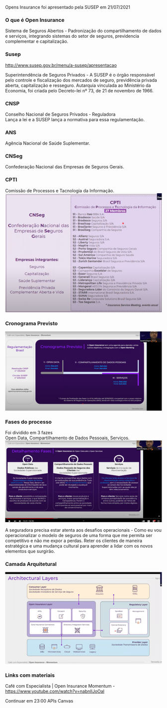 Opens Insurance foi apresentado pela SUSEP em 21/07/2021

### O que é Open Insurance  
Sistema de Seguros Abertos - Padronização do compartilhamento de dados e serviços, integrando sistemas do setor de seguros, previdencia complementar e capitalização.

### Susep
http://www.susep.gov.br/menu/a-susep/apresentacao  

Superintendência de Seguros Privados - A SUSEP é o órgão responsável pelo controle e fiscalização dos mercados de seguro, previdência privada aberta, capitalização e resseguro. Autarquia vinculada ao Ministério da Economia, foi criada pelo Decreto-lei nº 73, de 21 de novembro de 1966.  

### CNSP  
Conselho Nacional de Seguros Privados - Reguladora  
Lança a lei e a SUSEP lança a normativa para essa regulamentação.  

### ANS  
Agência Nacional de Saúde Suplementar.  

### CNSeg  
Confederação Nacional das Empresas de Seguros Gerais.  

### CPTI  
Comissão de Processos e Tacnologia da Informação.  
![](/images/PrincipaisSeguradoras.png)  


### Cronograma Previsto   
![](/images/CronogramaPrevisto.png)  


### Fases do processo   
Foi dividido em 3 fazes  
Open Data, Compartilhamento de Dados Pessoais, Serviços.
![](/images/FasesOpenInsurance.png)  

A seguradora precisa estar atenta aos desafios operacionais - Como eu vou operacionalizar o modelo de seguros de uma forma que me permita ser competitivo e não me expor a perdas. Reter os clientes de maneira estratégica e uma mudança cultural para aprender a lidar com os novos elementos que surgirão.  

### Camada Arquitetural  
![](/images/CamadaArquiterural.png)  


### Links com materiais  
Café com Especialista | Open Insurance Momentum - https://www.youtube.com/watch?v=nabnIlJoOaI  


Continuar em 23:00 APIs Canvas